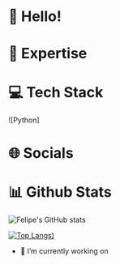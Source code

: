 # 👋 Hello!


# 🚀 Expertise


# 💻 Tech Stack
![Python] 

# 🌐 Socials


# 📊 Github Stats
![Felipe's GitHub stats](https://github-readme-stats.vercel.app/api?username=felipern09&show_icons=true&theme=dark)

[![Top Langs](https://github-readme-stats.vercel.app/api/top-langs/?username=felipern09&layout=compact&theme=dark))](https://github.com/felipern09/github-readme-stats)

- 🔭 I’m currently working on

